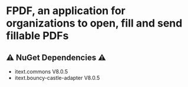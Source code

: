 # FPDF, an application for organizations to open, fill and send fillable PDFs 

## ⚠️ NuGet Dependencies ⚠️
- itext.commons V8.0.5
- itext.bouncy-castle-adapter V8.0.5
